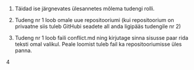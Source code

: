 1. Täidad ise järgnevates ülesannetes mõlema tudengi rolli.

2. Tudeng nr 1 loob omale uue repositooriumi (kui repositoorium on privaatne siis tuleb GitHubi seadete all anda ligipääs tudengile nr 2)

3. Tudeng nr 1 loob faili conflict.md ning kirjutage sinna sisusse paar rida teksti omal valikul. Peale loomist tuleb fail ka repositooriumisse üles panna.

4

